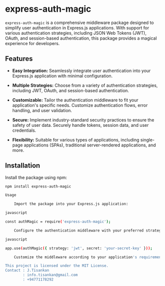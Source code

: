 # express-auth-magic

`express-auth-magic` is a comprehensive middleware package designed to simplify user authentication in Express.js applications. With support for various authentication strategies, including JSON Web Tokens (JWT), OAuth, and session-based authentication, this package provides a magical experience for developers.

## Features

- **Easy Integration:** Seamlessly integrate user authentication into your Express.js application with minimal configuration.

- **Multiple Strategies:** Choose from a variety of authentication strategies, including JWT, OAuth, and session-based authentication.

- **Customizable:** Tailor the authentication middleware to fit your application's specific needs. Customize authentication flows, error handling, and user validation.

- **Secure:** Implement industry-standard security practices to ensure the safety of user data. Securely handle tokens, session data, and user credentials.

- **Flexibility:** Suitable for various types of applications, including single-page applications (SPAs), traditional server-rendered applications, and more.

## Installation

Install the package using npm:

```bash
npm install express-auth-magic

Usage

    Import the package into your Express.js application:

javascript

const authMagic = require('express-auth-magic');

    Configure the authentication middleware with your preferred strategy:

javascript

app.use(authMagic({ strategy: 'jwt', secret: 'your-secret-key' }));

    Customize the middleware according to your application's requirements.

This project is licensed under the MIT License.
Contact : J.Tisankan 
        : info.tisankan@gmail.com
        : +94771178292
